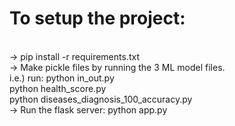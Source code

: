 # To setup the project:
<br>
-> pip install -r requirements.txt<br>
-> Make pickle files by running the 3 ML model files.<br>
   i.e.) run: python in_out.py<br>
              python health_score.py<br>
              python diseases_diagnosis_100_accuracy.py<br>
-> Run the flask server: python app.py<br>
              
   
